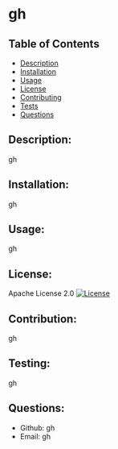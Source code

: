 # gh
  
  ## Table of Contents
  - [Description](#Description)
  - [Installation](#Installation)
  - [Usage](#Usage)
  - [License](#License)
  - [Contributing](#Contributing)
  - [Tests](#Tests)
  - [Questions](#Questions)

  ## Description:
  gh
  ## Installation:
  gh
  ## Usage:
  gh
  ## License:
  Apache License 2.0 [![License](https://img.shields.io/badge/License-Apache_2.0-blue.svg)](https://opensource.org/licenses/Apache-2.0)
  ## Contribution:
  gh
  ## Testing:
  gh
  ##  Questions:
  - Github: gh
  - Email: gh
 